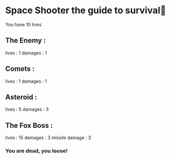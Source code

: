 ﻿# Space Shooter the guide to survival👾

You have 10 lives

## The Enemy :
lives : 1
damages : 1

## Comets :
lives : 1
damages : 1

## Asteroid :
lives : 5
damages : 3
 
## The Fox Boss :
lives : 15
damages : 3
missile damage : 3


### You are dead, you loose!
